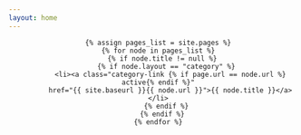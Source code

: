 ```yaml
---
layout: home
---
```

<header class="site-category">
  <ul>
    
    {% assign pages_list = site.pages %}
    {% for node in pages_list %}
      {% if node.title != null %}
        {% if node.layout == "category" %}
          <li><a class="category-link {% if page.url == node.url %} active{% endif %}"
          href="{{ site.baseurl }}{{ node.url }}">{{ node.title }}</a></li>
        {% endif %}
      {% endif %}
    {% endfor %}
    
</ul>
</header>
